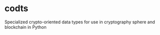 # codts
Specialized crypto-oriented data types for use in cryptography sphere and blockchain in Python
